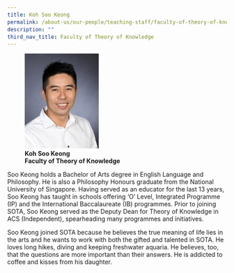 ```yaml
---
title: Koh Soo Keong
permalink: /about-us/our-people/teaching-staff/faculty-of-theory-of-knowledge/koh-soo-keong/
description: ""
third_nav_title: Faculty of Theory of Knowledge
---
```

<figure>
<img style="width:40%" src="/images/img_6775-sookeong.jpg">
<figcaption> <strong>Koh Soo Keong<br>
Faculty of Theory of Knowledge</strong>
</figcaption>
</figure>

Soo Keong holds a Bachelor of Arts degree in English Language and Philosophy. He is also a Philosophy Honours graduate from the National University of Singapore. Having served as an educator for the last 13 years, Soo Keong has taught in schools offering ‘O’ Level, Integrated Programme (IP) and the International Baccalaureate (IB) programmes. Prior to joining SOTA, Soo Keong served as the Deputy Dean for Theory of Knowledge in ACS (Independent), spearheading many programmes and initiatives.  
  
Soo Keong joined SOTA because he believes the true meaning of life lies in the arts and he wants to work with both the gifted and talented in SOTA. He loves long hikes, diving and keeping freshwater aquaria. He believes, too, that the questions are more important than their answers. He is addicted to coffee and kisses from his daughter.